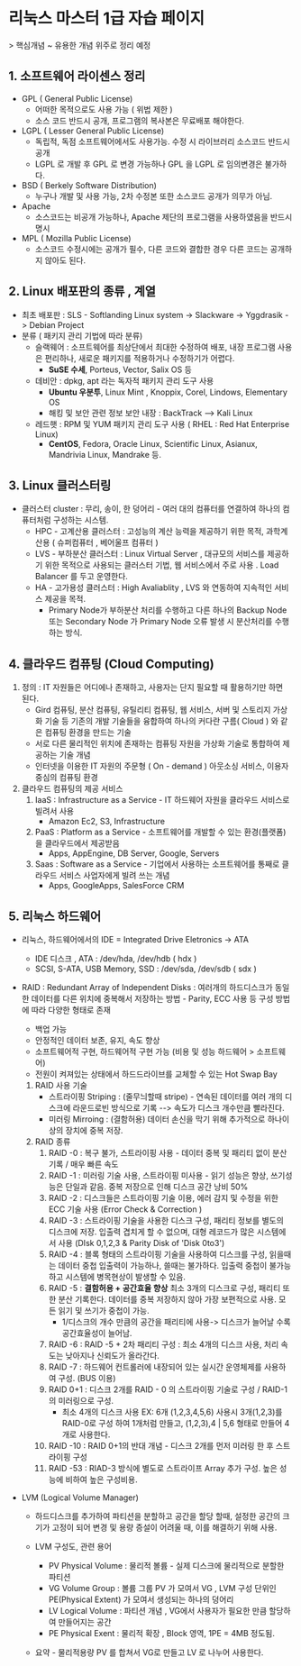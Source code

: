 <h1> 리눅스 마스터 1급 자습 페이지 </h1>
> 핵심개념 ~ 유용한 개념 위주로 정리 예정

## 1. 소프트웨어 라이센스 정리

* GPL ( General Public License)
  * 어떠한 목적으로도 사용 가능 ( 위법 제한 )
  * 소스 코드 반드시 공개, 프로그램의 복사본은 무료배포 해야한다. 
* LGPL ( Lesser General Public License)
  * 독립적, 독점 소프트웨어에서도 사용가능. 수정 시 라이브러리 소스코드 반드시 공개
  * LGPL 로 개발 후 GPL 로 변경 가능하나 GPL 을 LGPL 로 임의변경은 불가하다.
* BSD ( Berkely Software Distribution)
  * 누구나 개발 및 사용 가능, 2차 수정본 또한 소스코드 공개가 의무가 아님.
* Apache 
  * 소스코드는 비공개 가능하나, Apache 제단의 프로그램을 사용하였음을 반드시 명시
* MPL ( Mozilla Public License)
  * 소스코드 수정시에는 공개가 필수, 다른 코드와 결합한 경우 다른 코드는 공개하지 않아도 된다.



## 2. Linux 배포판의 종류 , 계열

* 최초 배포판 : SLS - Softlanding Linux system -> Slackware -> Yggdrasik -> Debian Project
* 분류 ( 패키지 관리 기법에 따라 분류)
  * 슬랙웨어 : 소프트웨어를 최상단에서 최대한 수정하여 배포, 내장 프로그램 사용은 편리하나, 새로운 패키지를 적용하거나 수정하기가 어렵다.
    * **SuSE 수세**, Porteus, Vector, Salix OS 등
  * 데비안 : dpkg, apt 라는 독자적 패키지 관리 도구 사용 
    * **Ubuntu 우분투**,  Linux Mint , Knoppix, Corel, Lindows, Elementary OS
    * 해킹 및 보안 관련 정보 보안 내장 : BackTrack --> Kali Linux  
  * 레드햇 : RPM 및 YUM 패키지 관리 도구 사용  ( RHEL : Red Hat Enterprise Linux)
    * **CentOS**, Fedora, Oracle Linux, Scientific Linux, Asianux, Mandrivia Linux, Mandrake 등.



## 3. Linux 클러스터링

* 클러스터 cluster : 무리, 송이, 한 덩어리 - 여러 대의 컴퓨터를 연결하여 하나의 컴퓨터처럼 구성하는 시스템.
  * HPC - 고계산용 클러스터 : 고성능의 계산 능력을 제공하기 위한 목적, 과학계산용 ( 슈퍼컴퓨터 , 베어울프 컴퓨터 ) 
  * LVS - 부하분산 클러스터 : Linux Virtual Server , 대규모의 서비스를 제공하기 위한 목적으로 사용되는 클러스터 기법, 웹 서비스에서 주로 사용 . Load Balancer 를 두고 운영한다. 
  * HA - 고가용성 클러스터 : High Avaliablity , LVS 와 연동하여 지속적인 서비스 제공을 목적. 
    * Primary Node가 부하분산 처리를 수행하고 다른 하나의 Backup Node 또는 Secondary Node 가 Primary Node 오류 발생 시 분산처리를 수행하는 방식.

## 4. 클라우드 컴퓨팅 (Cloud Computing)

1. 정의 : IT 자원들은 어디에나 존재하고, 사용자는 단지 필요할 때 활용하기만 하면 된다.
   * Gird 컴퓨팅, 분산 컴퓨팅, 유틸리티 컴퓨팅, 웹 서비스, 서버 및 스토리지 가상화 기술 등 기존의 개발 기술들을 융합하여 하나의 커다란 구름( Cloud ) 와 같은 컴퓨팅 환경을 만드는 기술  
   * 서로 다른 물리적인 위치에 존재하는 컴퓨팅 자원을 가상화 기술로 통합하여 제공하는 기술 개념 
   * 인터넷을 이용한 IT 자원의 주문형 ( On - demand ) 아웃소싱 서비스, 이용자 중심의 컴퓨팅 환경
2. 클라우드 컴퓨팅의 제공 서비스
   1. IaaS : Infrastructure as a Service - IT 하드웨어 자원을 클라우드 서비스로 빌려서 사용
      * Amazon Ec2, S3, Infrastructure 
   2. PaaS : Platform as a Service - 소프트웨어를 개발할 수 있는 환경(플랫폼) 을 클라우드에서 제공받음
      * Apps, AppEngine, DB Server, Google, Servers
   3. Saas : Software as a Service - 기업에서 사용하는 소프트웨어를 통째로 클라우드 서비스 사업자에게 빌려 쓰는 개념
      * Apps, GoogleApps, SalesForce CRM 



## 5. 리눅스 하드웨어

* 리눅스, 하드웨어에서의 IDE = Integrated Drive Eletronics -> ATA 

  * IDE 디스크 , ATA : /dev/hda, /dev/hdb   ( hdx )
  * SCSI, S-ATA, USB Memory, SSD : /dev/sda, /dev/sdb ( sdx )

* RAID : Redundant Array of Independent Disks  : 여러개의 하드디스크가 동일한 데이터를 다른 위치에 중복해서 저장하는 방법  - Parity, ECC 사용 등 구성 방법에 따라 다양한 형태로 존재

  * 백업 가능
  * 안정적인 데이터 보존, 유지, 속도 향상
  * 소프트웨어적 구현, 하드웨어적 구현 가능 (비용 및 성능 하드웨어 > 소프트웨어)
  * 전원이 켜져있는 상태에서 하드드라이브를 교체할 수 있는 Hot Swap Bay 

  1. RAID 사용 기술
     * 스트라이핑 Striping : (줄무늬할때 stripe) - 연속된 데이터를 여러 개의 디스크에 라운드로빈 방식으로 기록 --> 속도가 디스크 개수만큼 빨라진다.
     * 미러링 Mirroing : (결함허용) 데이터 손신을 막기 위해 추가적으로 하나이상의 장치에 중복 저장.
  2. RAID 종류
     1. RAID -0 : 복구 불가, 스트라이핑 사용 - 데이터 중복 및 패리티 없이 분산 기록 / 매우 빠른 속도 
     2. RAID -1 : 미러링 기술 사용, 스트라이핑 미사용 - 읽기 성능은 향상, 쓰기성능은 단일과 같음. 중복 저장으로 인해 디스크 공간 낭비 50%  
     3. RAID -2 : 디스크들은 스트라이핑 기술 이용, 에러 감지 및 수정을 위한 ECC 기술 사용 (Error Check & Correction )
     4. RAID -3 : 스트라이핑 기술을 사용한 디스크 구성, 패리티 정보를 별도의 디스크에 저장. 입출력 겹치게 할 수 없으며, 대형 레코드가 많은 시스템에서 사용 (DIsk 0,1,2,3 & Parity Disk of 'Disk 0to3')
     5. RAID -4 : 블록 형태의 스트라이핑 기술을 사용하여 디스크를 구성, 읽을때는 데이터 중첩 입출력이 가능하나, 쓸때는 불가하다. 입출력 중첩이 불가능하고 시스템에 병목현상이 발생할 수 있음.
     6. RAID -5 : **결함허용 + 공간효율 향상**
        최소 3개의 디스크로 구성, 패리티 또한 분산 기록한다. 데이터를 중복 저장하지 않아 가장 보편적으로 사용. 모든 읽기 및 쓰기가 중첩이 가능.
        * 1/디스크의 개수 만큼의 공간을 패리티에 사용-> 디스크가 늘어날 수록 공간효율성이 늘어남. 
     7. RAID -6 : RAID -5 + 2차 패리티 구성 : 최소 4개의 디스크 사용, 처리 속도는 낮아지나 신뢰도가 올라간다. 
     8. RAID -7 : 하드웨어 컨트롤러에 내장되어 있는 실시간 운영체제를 사용하여 구성. (BUS 이용)
     9. RAID 0+1 : 디스크 2개를 RAID - 0 의 스트라이핑 기술로 구성 / RAID-1 의 미러링으로 구성. 
        * 최소 4개의 디스크 사용
          EX:  6개 (1,2,3,4,5,6) 사용시 3개(1,2,3)를 RAID-0로 구성 하여 1개처럼 만들고, (1,2,3),4 | 5,6 형태로 만들어 4개로 사용한다.  
     10. RAID -10 : RAID 0+1의 반대 개념 - 디스크 2개를 먼저 미러링 한 후 스트라이핑 구성
     11. RAID -53 : RIAD-3 방식에 별도로 스트라이프 Array 추가 구성. 높은 성능에 비하여 높은 구성비용.

* LVM (Logical Volume Manager)

  * 하드디스크를 추가하여 파티션을 분할하고 공간을 할당 할때,  설정한 공간의 크기가 고정이 되어 변경 및 용량 증설이 어려울 때, 이를 해결하기 위해 사용.

  * LVM 구성도, 관련 용어
    * PV Physical Volume : 물리적 볼륨 - 실제 디스크에 물리적으로 분할한 파티션 
    * VG Volume Group : 볼륨 그룹 PV 가 모여서 VG , LVM 구성 단위인 PE(Physical Extent) 가 모여서 생성되는 하나의 덩어리
    * LV Logical Volume : 파티션 개념 , VG에서 사용자가 필요한 만큼 할당하여 만들어지는 공간
    * PE Physical Exent : 물리적 확장 , Block 영역, 1PE = 4MB 정도됨.
  * 요약 - 물리적용량 PV 를 합쳐서 VG로 만들고 LV 로 나누어 사용한다. 